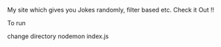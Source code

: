 My site which gives you Jokes randomly, filter based etc.
Check it Out !!

To run

change directory
nodemon index.js
